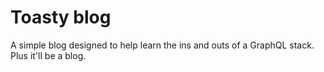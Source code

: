# Toasty blog
A simple blog designed to help learn the ins and outs of a GraphQL stack. Plus it'll be a blog.

